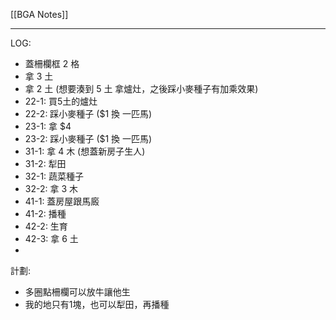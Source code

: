 [[BGA Notes]]

---

LOG:
- 蓋柵欄框 2 格
- 拿 3 土
- 拿 2 土 (想要湊到 5 土 拿爐灶，之後踩小麥種子有加乘效果)
- 22-1: 買5土的爐灶
- 22-2: 踩小麥種子 ($1 換 一匹馬)
- 23-1: 拿 $4
- 23-2: 踩小麥種子 ($1 換 一匹馬)
- 31-1: 拿 4 木 (想蓋新房子生人)
- 31-2: 犁田
- 32-1: 蔬菜種子
- 32-2: 拿 3 木
- 41-1: 蓋房屋跟馬廄
- 41-2: 播種
- 42-2: 生育
- 42-3: 拿 6 土
- 

計劃:
- 多圈點柵欄可以放牛讓他生
- 我的地只有1塊，也可以犁田，再播種